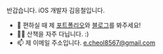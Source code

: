 반갑습니다. iOS 개발자 김응철입니다.

- 🍎 편하실 때 제 [포트폴리오](https://eung7.super.site/)와 [블로그](https://medium.com/@eung7)를 봐주세요!
- 🚶‍♂️ 산책을 자주 다닙니다. :)
- 📫 제 이메일 주소입니다. e.cheol8567@gmail.com
